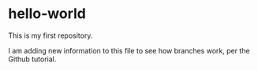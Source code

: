 # hello-world
This is my first repository. 

I am adding new information to this file to see how branches work, per the Github tutorial. 
